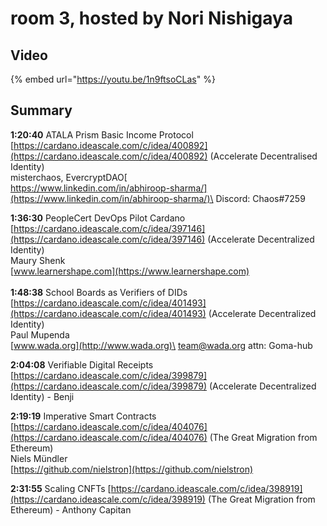 # room 3, hosted by Nori Nishigaya

## Video

{% embed url="https://youtu.be/1n9ftsoCLas" %}

## Summary

**1:20:40** ATALA Prism Basic Income Protocol [https://cardano.ideascale.com/c/idea/400892](https://cardano.ideascale.com/c/idea/400892) (Accelerate Decentralised Identity) \
misterchaos, EvercryptDAO[\
https://www.linkedin.com/in/abhiroop-sharma/](https://www.linkedin.com/in/abhiroop-sharma/)\
Discord: Chaos#7259

**1:36:30** PeopleCert DevOps Pilot Cardano [https://cardano.ideascale.com/c/idea/397146](https://cardano.ideascale.com/c/idea/397146) (Accelerate Decentralized Identity) \
Maury Shenk\
[www.learnershape.com](https://www.learnershape.com) \
\
**1:48:38** School Boards as Verifiers of DIDs [https://cardano.ideascale.com/c/idea/401493](https://cardano.ideascale.com/c/idea/401493) (Accelerate Decentralized Identity) \
Paul Mupenda\
[www.wada.org](http://www.wada.org)\
[team@wada.org](mailto:team@wada.org)  attn: Goma-hub

**2:04:08** Verifiable Digital Receipts [https://cardano.ideascale.com/c/idea/399879](https://cardano.ideascale.com/c/idea/399879) (Accelerate Decentralized Identity) - Benji

**2:19:19** Imperative Smart Contracts [https://cardano.ideascale.com/c/idea/404076](https://cardano.ideascale.com/c/idea/404076) (The Great Migration from Ethereum) \
Niels Mündler\
[https://github.com/nielstron](https://github.com/nielstron)

**2:31:55** Scaling CNFTs [https://cardano.ideascale.com/c/idea/398919](https://cardano.ideascale.com/c/idea/398919) (The Great Migration from Ethereum) - Anthony Capitan

